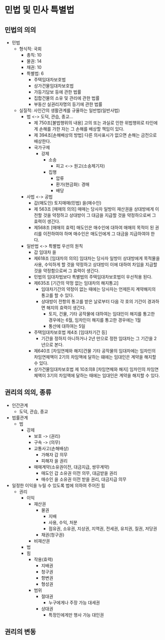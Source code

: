 # 민법 및 민사 특별법
## 민법의 의의
- 민법
    - 형식적: 국회
        - 총칙: 10
        - 물권: 14
        - 채권: 10
        - 특별법: 6
            - 주택임대차보호법
            - 상가건물임대차보호법
            - 가등기담보 등에 관한 법률
            - 집합건물의 소유 및 관리에 관한 법률
            - 부동산 실권리자명의 등기에 관한 법률
    - 실질적: 사인간의 생활관계를 규율하는 일반법(일반사법)
        - 법 <-> 도덕, 관습, 종교...
            - 제 750조[불법행위의 내용] 고의 또는 과실로 인한 위법행위로 타인에게 손해를 가한 자는 그 손해를 배상할 책임이 있다.
            - 제 394조[손해배상의 방법] 다른 의사표시가 없으면 손해는 금전으로 배상한다.
            - 국가구제
                - 강제
                    - 소송
                        - 피고 <-> 원고(소송제기자)
                    - 집행
                        - 압류
                        - 환가(현금화): 경매
                        - 배당
        - 사법 <-> 공법
            - 갑(매도인) 토지매매(민법) 을(매수인)
            - 제 563조 [매매의 의의] 매매는 당사자 일방이 재산권을 상대방에게 이전할 것을 약정하고 상대방이 그 대금을 지급할 것을 약정하으로써 그 효력이 생긴다.
            - 제568조 [매매의 효력] 매도인은 매수인에 대하여 매매의 목적이 된 권리를 이전하여야 하며 매수인은 매도인에게 그 대금을 지급하여야 한다.
        - 일반법 <-> 특별법 우선의 원칙
            - 갑 임대차 을
            - 제618조 [임대차의 의의] 임대차는 당사자 일방이 상대방에게 목적물을 사용, 수익하게 할 것을 약정하고 상대방이 이에 대하여 차임을 지급할 것을 약정함으로써 그 효력이 생긴다.
            - 민법의 임대차법보다 특별법의 주택임대차보호법이 우선적용 된다.
            - 제635조 [기간의 약정 없는 임대차의 해지통고]
                - 임대차기간의 약정이 없는 때에는 당사자는 언제든지 계약해지의 통고를 할 수 있다.
                - 상대방이 전항의 통고를 받은 날로부터 다음 각 호의 기간이 경과하면 해지의 효력이 생긴다.
                    - 토지, 건물, 기타 공작물에 대하여는 임대인이 해지를 통고한 경우에는 6월, 임차인이 해지를 통고한 경우에는 1월
                    - 통산에 대하여는 5일
            - 주택임대차보호법 제4조 [임대차기간 등] 
                - 기간을 정하지 아니하거나 2년 만으로 정한 임대차는 그 기간을 2년으로 본다.
            - 제640조 [차임연체와 해지]건물 기타 공작물의 임대차에는 임차인의 차임연체액이 2기의 차임액에 달하는 떄에는 임대인은 계약을 해지할 수 있다.
            - 상가건물임대차보호법 제 10조의8 [차임연체와 해지] 임차인의 차임연체액이 3기의 차임액에 달하는 때에는 임대인은 계약을 해지할 수 있다.

## 권리의 의의, 종류
- 인간관계
    - 도덕, 관습, 종교
- 법률관계
    - 법
        - 강제
            - 보호 -> (권리)
            - 구속 -> (의무)
            - 교통사고(손해배상)
                - 가해자 갑 의무 
                - 피해자 을 권리
            - 매매계약(소유권이전, 대금지급, 쌍무계약)
                - 매도인 갑 소유권 이전 의무, 대금받을 권리
                - 매수인 을 소유권 이전 받을 권리, 대금지급 의무
- 일정한 이익을 누릴 수 있도록 법에 의하여 주어진 힘
    - 권리
        - 이익
            - 재산권
                - 물권
                    - 지배
                    - 사용, 수익, 처분
                    - 점유권, 소유권, 지상권, 지역권, 전세권, 유치권, 질권, 저당권
                - 채권(청구권)
            - 비재산권
        - 법
        - 힘
            - 작용(효력)
                - 지배권
                - 청구권
                - 항변권
                - 형성권
            - 범위    
                - 절대권
                    - 누구에게나 주장 가능 대세권
                - 상대권
                    - 특정인에게만 행사 가능 대인권

## 권리의 변동